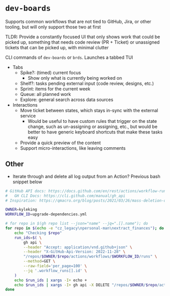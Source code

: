 # `dev-boards`

Supports common workflows that are not tied to GitHub, Jira, or other tooling, but will only support those two at first

TLDR: Provide a constantly focused UI that only shows work that could be picked up, something that needs code review (PR + Ticket) or unassigned tickets that can be picked up, with minimal clutter

CLI commands of `dev-boards` or `brds`. Launches a tabbed TUI

- Tabs
    - Spike?: (timed) current focus
        - Show only what is currently being worked on
    - Shelf?: tasks pending external input (code review, designs, etc.)
    - Sprint: items for the current week
    - Queue: all planned work
    - Explore: general search across data sources
- Interactions
    - Move ticket between states, which stays in-sync with the external service
        - Would be useful to have custom rules that trigger on the state change, such as un-assigning or assigning, etc., but would be better to have generic keyboard shortcuts that make these tasks easy
    - Provide a quick preview of the content
    - Support micro-interactions, like leaving comments

## Other

- Iterate through and delete all log output from an Action? Previous bash snippet below

```sh
# GitHub API docs: https://docs.github.com/en/rest/actions/workflow-runs?apiVersion=2022-11-28
#   GH CLI Docs: https://cli.github.com/manual/gh_api
# Inspiration: https://qmacro.org/blog/posts/2021/03/26/mass-deletion-of-github-actions-workflow-runs/

OWNER=kyleking
WORKFLOW_ID=upgrade-dependencies.yml

# for repo in $(gh repo list --json="name" --jq=".[].name"); do
for repo in $(echo -e "cz_legacy\npersonal-man\nextract_finances"); do
    echo "Checking $repo"
    run_ids=$( \
        gh api \
        --header "Accept: application/vnd.github+json" \
        --header "X-GitHub-Api-Version: 2022-11-28" \
        "/repos/$OWNER/$repo/actions/workflows/$WORKFLOW_ID/runs" \
        --method=GET \
        --raw-field='per_page=100' \
        --jq '.workflow_runs[].id' \
    )
    echo $run_ids | xargs -I+ echo +
    echo $run_ids | xargs -I+ gh api -X DELETE "/repos/$OWNER/$repo/actions/runs/+"
done
```
